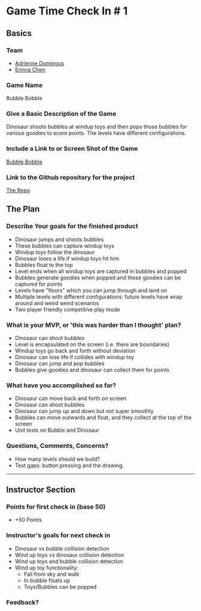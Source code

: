 # Game Time Check In # 1

## Basics

### Team
- [Adrienne Domingus](https://github.com/adriennedomingus)
- [Erinna Chen](https://github.com/erinnachen)

### Game Name
Bubble Bobble

### Give a Basic Description of the Game

Dinosaur shoots bubbles at windup toys and then pops those bubbles for various goodies to score points. The levels have different configurations.

### Include a Link to or Screen Shot of the Game

[Bubble Bobble](https://www.youtube.com/watch?v=O49OgQ_kogw&t=1m2s)

### Link to the Github repository for the project
[The Repo](https://github.com/adriennedomingus/bubble_bobble)

## The Plan

### Describe Your goals for the finished product

- Dinosaur jumps and shoots bubbles
- These bubbles can capture windup toys
- Windup toys follow the dinosaur
- Dinosaur loses a life if windup toys hit him
- Bubbles float to the top
- Level ends when all windup toys are captured in bubbles and popped
- Bubbles generate goodies when popped and these goodies can be captured for points
- Levels have "floors" which you can jump through and land on
- Multiple levels with different configurations: future levels have wrap around and weird weird scenarios
- Two player friendly competitive play mode

### What is your MVP, or 'this was harder than I thought' plan?
- Dinosaur can shoot bubbles
- Level is encapsulated on the screen (i.e. there are boundaries)
- Windup toys go back and forth without deviation
- Dinosaur can lose life if collides with windup toy
- Dinosaur can jump and pop bubbles
- Bubbles give goodies and dinosaur can collect them for points

### What have you accomplished so far?
- Dinosaur can move back and forth on screen
- Dinosaur can shoot bubbles
- Dinosaur can jump up and down but not super smoothly
- Bubbles can move outwards and float, and they collect at the top of the screen
- Unit tests on Bubble and Dinosaur

### Questions, Comments, Concerns?
- How many levels should we build?
- Test gaps: button pressing and the drawing.

-----

## Instructor Section

### Points for first check in (base 50)
  - +50 Points 

### Instructor's goals for next check in
  - Dinosaur vs bubble collision detection
  - Wind up toys vs dinosaur collision detection
  - Wind up toys and bubble collision detection
  - Wind up toy functionality:
    - Fall from sky and walk
    - In bubble floats up 
    - Toys/Bubbles can be popped


### Feedback?
